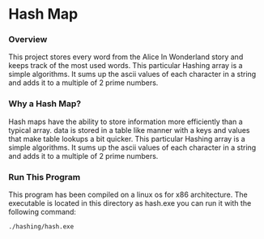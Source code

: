 # Hash Map

### Overview

This project stores every word from the Alice In Wonderland story and keeps track of the most used words. This particular Hashing array is a simple algorithms. It sums up the ascii values of each character in a string and adds it to a multiple of 2 prime numbers.

### Why a Hash Map?

Hash maps have the ability to store information more efficiently than a typical array. data is stored in a table like manner with a keys and values that make table lookups a bit quicker. This particular Hashing array is a simple algorithms. It sums up the ascii values of each character in a string and adds it to a multiple of 2 prime numbers.

### Run This Program
This program has been compiled on a linux os for x86 architecture. The executable is located in this directory as hash.exe you can run it with the following command:
```sh
./hashing/hash.exe 
```